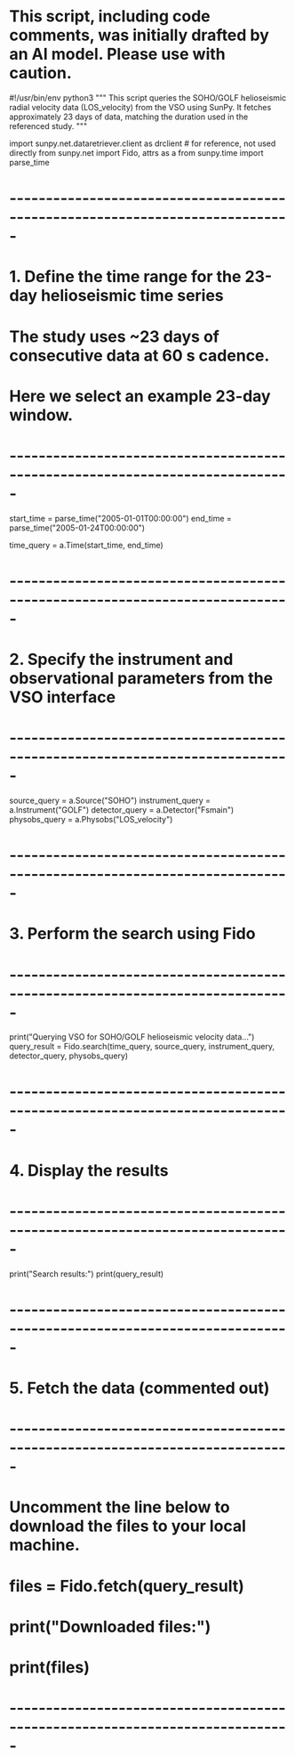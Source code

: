 # This script, including code comments, was initially drafted by an AI model. Please use with caution.

#!/usr/bin/env python3
"""
This script queries the SOHO/GOLF helioseismic radial velocity data
(LOS_velocity) from the VSO using SunPy. It fetches approximately 23 days
of data, matching the duration used in the referenced study.
"""

import sunpy.net.dataretriever.client as drclient  # for reference, not used directly
from sunpy.net import Fido, attrs as a
from sunpy.time import parse_time

# -----------------------------------------------------------------------------
# 1. Define the time range for the 23-day helioseismic time series
#    The study uses ~23 days of consecutive data at 60 s cadence.
#    Here we select an example 23-day window.
# -----------------------------------------------------------------------------
start_time = parse_time("2005-01-01T00:00:00")
end_time   = parse_time("2005-01-24T00:00:00")

time_query = a.Time(start_time, end_time)

# -----------------------------------------------------------------------------
# 2. Specify the instrument and observational parameters from the VSO interface
# -----------------------------------------------------------------------------
source_query     = a.Source("SOHO")
instrument_query = a.Instrument("GOLF")
detector_query   = a.Detector("Fsmain")
physobs_query    = a.Physobs("LOS_velocity")

# -----------------------------------------------------------------------------
# 3. Perform the search using Fido
# -----------------------------------------------------------------------------
print("Querying VSO for SOHO/GOLF helioseismic velocity data...")
query_result = Fido.search(time_query,
                           source_query,
                           instrument_query,
                           detector_query,
                           physobs_query)

# -----------------------------------------------------------------------------
# 4. Display the results
# -----------------------------------------------------------------------------
print("Search results:")
print(query_result)

# -----------------------------------------------------------------------------
# 5. Fetch the data (commented out)
# -----------------------------------------------------------------------------
# Uncomment the line below to download the files to your local machine.
# files = Fido.fetch(query_result)
# print("Downloaded files:")
# print(files)
# -----------------------------------------------------------------------------
